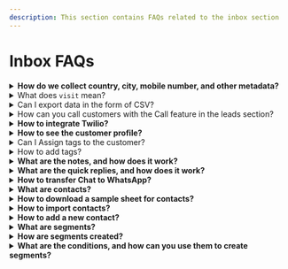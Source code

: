 ```yaml
---
description: This section contains FAQs related to the inbox section
---
```


# Inbox FAQs

<details>

<summary><strong>How do we collect country, city, mobile number, and other metadata?</strong></summary>

<<<<<<< HEAD:tropitech-resource-center/frequently-asked-questions-faqs/inbox-faqs.md
1. tropitech fetches the country and city of a visitor from their IP Address.
=======
<<<<<<<< HEAD:m1Bot-resource-center/frequently-asked-questions-faqs/inbox-faqs.md
1. m1bot fetches the country and city of a visitor from their IP Address.
========
1. EkoChat Connect fetches the country and city of a visitor from their IP Address.
>>>>>>>> a4cbe70f0174e74b40121f7a3e60e7bdc5c6e923:ekochatconnect-resource-center/frequently-asked-questions-faqs/inbox-faqs.md
>>>>>>> e3924ba1285985f801a086ecf58553cde6ad400a:m1Bot-resource-center/frequently-asked-questions-faqs/inbox-faqs.md
2. Mobile numbers and metadata are fetched from different components of your chat flow. For example:- Name, email, and phone number components in your chat flow.

</details>

<details>

<summary>What does <code>visit</code> mean?</summary>

A visit is a term used to describe a visitor that engages in a conversation with your chatbot.

</details>

<details>

<summary>Can I export data in the form of CSV?</summary>

Yes, you can easily export data in CSV from the export button in the leads tab under Inbox.

1. Navigate to the Inbox Tab & Click on Leads
2. Click on the Export Button available on the top right section of the page.

</details>

<details>

<summary>How can you call customers with the Call feature in the leads section?</summary>

<<<<<<< HEAD:tropitech-resource-center/frequently-asked-questions-faqs/inbox-faqs.md
tropitech offers an integration with Twilio to call your leads from the Inbox. You can use the call feature to call leads and customers from the leads section directly from your desktop. You must integrate Twilio with tropitech to set up the calling feature in tropitech.
=======
<<<<<<<< HEAD:m1Bot-resource-center/frequently-asked-questions-faqs/inbox-faqs.md
m1bot offers an integration with Twilio to call your leads from the Inbox. You can use the call feature to call leads and customers from the leads section directly from your desktop. You must integrate Twilio with m1bot to set up the calling feature in m1bot.
========
EkoChat Connect offers an integration with Twilio to call your leads from the Inbox. You can use the call feature to call leads and customers from the leads section directly from your desktop. You must integrate Twilio with EkoChat Connect to set up the calling feature in EkoChat Connect.
>>>>>>>> a4cbe70f0174e74b40121f7a3e60e7bdc5c6e923:ekochatconnect-resource-center/frequently-asked-questions-faqs/inbox-faqs.md
>>>>>>> e3924ba1285985f801a086ecf58553cde6ad400a:m1Bot-resource-center/frequently-asked-questions-faqs/inbox-faqs.md

</details>

<details>

<summary><strong>How to integrate Twilio?</strong></summary>

You can integrate Twilio from the integrate Twilio option in the Inbox Tab.

1. In The Inbox tab, Click On The Integrate Twilio Button.
2. To complete the Integration, you need:-
   1. Account SiID
   2. Phone Number
   3. TwiML App SID
   4. API Key API Secret App
   5. URL (POST)
3. You can find all of these credentials on the Twilio Dashboard.
<<<<<<< HEAD:tropitech-resource-center/frequently-asked-questions-faqs/inbox-faqs.md
4. Also, you can contact us at production@tropitech.co.za for further assistance.
5. After you fill out these parameters, you can quickly call leads from tropitech.
=======
<<<<<<<< HEAD:m1Bot-resource-center/frequently-asked-questions-faqs/inbox-faqs.md
4. Also, you can contact us at production@m1bot.co.za for further assistance.
5. After you fill out these parameters, you can quickly call leads from m1bot.
========
4. Also, you can contact us at enquiries@https://help.eko.chat for further assistance.
5. After you fill out these parameters, you can quickly call leads from EkoChat Connect.
>>>>>>>> a4cbe70f0174e74b40121f7a3e60e7bdc5c6e923:ekochatconnect-resource-center/frequently-asked-questions-faqs/inbox-faqs.md
>>>>>>> e3924ba1285985f801a086ecf58553cde6ad400a:m1Bot-resource-center/frequently-asked-questions-faqs/inbox-faqs.md
6. Refer To The Following Steps To Obtain Your API Key and SID On Twilio
   1. Click on the Account link in the top-right navigation.
   2. In the submenu, click on API keys & tokens.
   3. Scroll to the bottom of the page and click Request a Secondary Token
   4. Also, on this page, you can find your SID at the bottom.

</details>

<details>

<summary><strong>How to see the customer profile?</strong></summary>

Navigate To The Inbox Tab, and it will list the customer profile under the Leads or Contacts tab. Also, you can click on any customer in the leads or messages, and a window will open all the necessary info. The customer profile will open on the rightmost side of your screen, where you can see all the details. You can also add tags and notes in this section.

</details>

<details>

<summary>Can I Assign tags to the customer?</summary>

Yes, there is a feature to assign tags to different customers based on your preference

1. After applying tags, you can easily filter customers through tags and send out custom messages.
2. Navigate To The Inbox Tab
3. You can click on any customer in the leads or messages tab. A window will open all the necessary info.
4. The customer profile will open on the rightmost side of your screen, where you can see all the details. You can also add tags and notes in this section.

</details>

<details>

<summary>How to add tags?</summary>

1. Navigate To The Inbox Tab
2. You can click on any customer in the leads or messages tab. A window will open all the necessary info.
3. The customer profile will open on the rightmost side of your screen, where you can see all the details. You can also add and edit tags in this section.
4. Type your tag under the input box with the name 'Tags' and Hit enter for each new tag.

</details>

<details>

<summary><strong>What are the notes, and how does it work?</strong></summary>

The notes feature helps you record important details and things your team wants to know about a specific customer. For example, if they provide an alternate number or the time they will be available to take a call.

You can add notes by following the below steps.

1. Navigate To The Inbox Tab
2. You can click on any customer in the leads or messages tab, and a window will open all the necessary info.
3. The customer profile will open on the rightmost side of your screen, where you can see all the details.
4. You can also add notes in this section.
5. Type your notes under the input box with the name 'Notes' and Hit enter after you are done.
6. Watch out for the message updates to confirm that your changes are saved.

</details>

<details>

<summary><strong>What are the quick replies, and how does it work?</strong></summary>

Quick replies are the template responses that you can save and use during the live chat. You can access these quick replies whenever you enter '/' into your chat window, the Bot will automatically fetch your list of quick replies, and you can select the one you want to use.

<<<<<<< HEAD:tropitech-resource-center/frequently-asked-questions-faqs/inbox-faqs.md
You can add quick replies in the tropitech app by following steps:
=======
<<<<<<<< HEAD:m1Bot-resource-center/frequently-asked-questions-faqs/inbox-faqs.md
You can add quick replies in the m1bot app by following steps:
========
You can add quick replies in the EkoChat Connect app by following steps:
>>>>>>>> a4cbe70f0174e74b40121f7a3e60e7bdc5c6e923:ekochatconnect-resource-center/frequently-asked-questions-faqs/inbox-faqs.md
>>>>>>> e3924ba1285985f801a086ecf58553cde6ad400a:m1Bot-resource-center/frequently-asked-questions-faqs/inbox-faqs.md

1. Navigate To The Inbox Tab
2. You can click on any customer in the leads or messages tab. A window will open all the necessary info.
3. The customer profile will open on the rightmost side of your screen, where you can see all the details.

</details>

<details>

<summary><strong>How to transfer Chat to WhatsApp?</strong></summary>

<<<<<<< HEAD:tropitech-resource-center/frequently-asked-questions-faqs/inbox-faqs.md
1. tropitech offers you the option to transfer the chat to WhatsApp or an agent on your support team.
=======
<<<<<<<< HEAD:m1Bot-resource-center/frequently-asked-questions-faqs/inbox-faqs.md
1. m1bot offers you the option to transfer the chat to WhatsApp or an agent on your support team.
========
1. EkoChat Connect offers you the option to transfer the chat to WhatsApp or an agent on your support team.
>>>>>>>> a4cbe70f0174e74b40121f7a3e60e7bdc5c6e923:ekochatconnect-resource-center/frequently-asked-questions-faqs/inbox-faqs.md
>>>>>>> e3924ba1285985f801a086ecf58553cde6ad400a:m1Bot-resource-center/frequently-asked-questions-faqs/inbox-faqs.md
2. To transfer the chat to WhatsApp, the visitor must start a Live chat by clicking on the three-dot menu beside the cross 'X" icon.
3. After an agent accepts your request, you can transfer the chat to Whatsapp by again opening the menu and selecting Transfer to WhatsApp.
4. If you have a WhatsApp bot, make sure you have a support agent on call to respond to live chat requests.
5. Also, ensure that your agent has the same contact number as your WhatsApp business account.
6. Moreover, the chat history for WhatsApp will not be stored on WhatsApp.
7. How to assign chat to an agent?
   1. The customer support team can transfer live chat requests to their fellow team members. To do the same, Navigate to Inbox from the side navigation panel and then move to the Live chat tab.
   2. Go Under the messaging area in the middle bottom of the window. Click on the three dots available besides the emoji icon. It will open up the option to transfer the chat to other customer support team members.

</details>

<details>

<summary><strong>What are contacts?</strong></summary>

Any visitor interacting with WhatsApp, Facebook, and Telegram Bot and submitting details like name, email address, and/or phone no. is considered a contact. You can also manually import or add new contacts.

You can see your contacts in the 'contacts' tab under the 'Inbox; section. Navigate to the Inbox Tab

</details>

<details>

<summary><strong>How to download a sample sheet for contacts?</strong></summary>

You can download a sample sheet for contacts from the sample sheet option next to the import contacts option.

</details>

<details>

<summary><strong>How to import contacts?</strong></summary>

1. Navigate To the 'Contacts' tab under the 'Inbox' section from the side navigation Panel.
2. Click on the 'filter' option to select the specific Bot or All, and then click the Import Contacts Option to download data into a CSV file.

</details>

<details>

<summary><strong>How to add a new contact?</strong></summary>

1. Navigate To the 'contact' tab under 'Inbox' from the side navigation panel and click on the 'Add Contact' button on the top right.
2. It will open the input boxes to add a new contact manually. Once done, Please click 'Add Contact' to save the new contact.

</details>

<details>

<summary><strong>What are segments?</strong></summary>

Segments are groups of similar target audiences based on their characteristics like demographics, behaviors, and interests. You can group your subscribers into segments based on their similar characteristics. These will then be used in broadcast campaigns.

</details>

<details>

<summary><strong>How are segments created?</strong></summary>

To Create Segments

1. Navigate to the Inbox tab
2. Click On Segments
3. Click on the Create Segment Button
4. After clicking, Type your Segment Name.
5. Select a Platform From Facebook, Google, and WhatsApp
6. Select Your Bot
7. Now You Select The Condition Type. It can be based on Two Things
   1. Attribute - Distinct Features Of Your Visitors
   2. Tags- The Tags That you have created in the customer profile
8. You can create segments based on their characteristics like demographics, behaviors, interests

</details>

<details>

<summary><strong>What are the conditions, and how can you use them to create segments?</strong></summary>

While creating a segment, you can Select The Condition Type based on Two Things.

1. Attribute - Distinct Features Of Your Visitors
2. Tags- Tags That you have created in the customer profile
3. Conditions are the differentiation factors that segmentize a group of customers from the entire base.
4. You can use tags to filter based on the tags you have created,, or you can use Attributes like Names To Create Segments..

</details>
